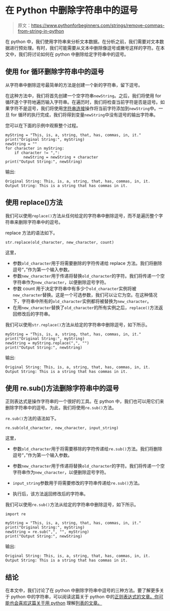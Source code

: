 # 在 Python 中删除字符串中的逗号

> 原文：<https://www.pythonforbeginners.com/strings/remove-commas-from-string-in-python>

在 python 中，我们使用字符串来分析文本数据。在分析之前，我们需要对文本数据进行预处理。有时，我们可能需要从文本中删除像逗号或撇号这样的字符。在本文中，我们将讨论如何在 python 中删除给定字符串中的逗号。

## 使用 for 循环删除字符串中的逗号

从字符串中删除逗号最简单的方法是创建一个新的字符串，留下逗号。

在这种方法中，我们将首先创建一个空字符串`newString`。之后，我们将使用 for 循环逐个字符地遍历输入字符串。在遍历时，我们将检查当前字符是否是逗号。如果字符不是逗号，我们将使用[字符串连接](https://www.pythonforbeginners.com/concatenation/string-concatenation-and-formatting-in-python)操作将当前字符添加到`newString`中。一旦 for 循环的执行完成，我们将得到变量`newString`中没有逗号的输出字符串。

您可以在下面的示例中观察整个过程。

```
myString = "This, is, a, string, that, has, commas, in, it."
print("Original String:", myString)
newString = ""
for character in myString:
    if character != ",":
        newString = newString + character
print("Output String:", newString)
```

输出:

```
Original String: This, is, a, string, that, has, commas, in, it.
Output String: This is a string that has commas in it.
```

## 使用 replace()方法

我们可以使用`replace()`方法从任何给定的字符串中删除逗号，而不是遍历整个字符串来删除字符串中的逗号。

replace 方法的语法如下。

`str.replace(old_character, new_character, count)`

这里，

*   参数`old_character`用于将需要删除的字符传递给 replace 方法。我们将删除逗号“，”作为第一个输入参数。
*   参数`new_character`用于传递将替换`old_character`的字符。我们将传递一个空字符串作为`new_character`，以便删除逗号字符。
*   参数 count 用于决定字符串中有多少个`old_character`实例将被`new_character`替换。这是一个可选参数，我们可以让它为空。在这种情况下，字符串中所有的`old_character`实例都将被替换为`new_character`。
*   在用`new_character`替换了`old_character`的所有实例之后，`replace()`方法返回修改后的字符串。

我们可以使用`str.replace()`方法从给定的字符串中删除逗号，如下所示。

```
myString = "This, is, a, string, that, has, commas, in, it."
print("Original String:", myString)
newString = myString.replace(",", "")
print("Output String:", newString)
```

输出:

```
Original String: This, is, a, string, that, has, commas, in, it.
Output String: This is a string that has commas in it.
```

## 使用 re.sub()方法删除字符串中的逗号

正则表达式是操作字符串的一个很好的工具。在 python 中，我们也可以用它们来删除字符串中的逗号。为此，我们将使用`re.sub()`方法。

`re.sub()`方法的语法如下。

`re.sub(old_character, new_character, input_string)`

这里，

*   参数`old_character`用于将需要移除的字符传递给`re.sub()`方法。我们将删除逗号“，”作为第一个输入参数。
*   参数`new_character`用于传递将替换`old_character`的字符。我们将传递一个空字符串作为`new_character`，以便删除逗号字符。

*   `input_string`参数用于将需要修改的字符串传递给`re.sub()`方法。
*   执行后，该方法返回修改后的字符串。

我们可以使用`re.sub()`方法从给定的字符串中删除逗号，如下所示。

```
import re

myString = "This, is, a, string, that, has, commas, in, it."
print("Original String:", myString)
newString = re.sub(",", "", myString)
print("Output String:", newString)
```

输出:

```
Original String: This, is, a, string, that, has, commas, in, it.
Output String: This is a string that has commas in it.
```

## 结论

在本文中，我们讨论了在 python 中删除字符串中逗号的三种方法。要了解更多关于 python 中的字符串，可以阅读这篇关于 python 中的[正则表达式的文章。你可能也会喜欢这篇关于用 python](https://www.pythonforbeginners.com/regex/regular-expressions-in-python) 理解[列表的文章。](https://www.pythonforbeginners.com/basics/list-comprehensions-in-python)